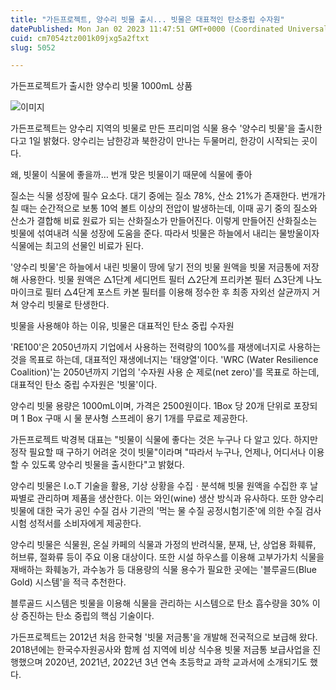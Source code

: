 ```yaml
---
title: "가든프로젝트, 양수리 빗물 출시... 빗물은 대표적인 탄소중립 수자원"
datePublished: Mon Jan 02 2023 11:47:51 GMT+0000 (Coordinated Universal Time)
cuid: cm7054ztz001k09jxg5a2ftxt
slug: 5052

---
```



가든프로젝트가 출시한 양수리 빗물 1000mL 상품

![이미지](https://cdn.hashnode.com/res/hashnode/image/upload/v1739257716141/61b5df64-fa00-4720-9126-83a623587472.jpeg)

가든프로젝트는 양수리 지역의 빗물로 만든 프리미엄 식물 용수 '양수리 빗물'을 출시한다고 1일 밝혔다. 양수리는 남한강과 북한강이 만나는 두물머리, 한강이 시작되는 곳이다.

왜, 빗물이 식물에 좋을까… 번개 맞은 빗물이기 때문에 식물에 좋아

질소는 식물 성장에 필수 요소다. 대기 중에는 질소 78%, 산소 21%가 존재한다. 번개가 칠 때는 순간적으로 보통 10억 볼트 이상의 전압이 발생하는데, 이때 공기 중의 질소와 산소가 결합해 비료 원료가 되는 산화질소가 만들어진다. 이렇게 만들어진 산화질소는 빗물에 섞여내려 식물 성장에 도움을 준다. 따라서 빗물은 하늘에서 내리는 물방울이자 식물에는 최고의 선물인 비료가 된다.

'양수리 빗물'은 하늘에서 내린 빗물이 땅에 닿기 전의 빗물 원액을 빗물 저금통에 저장해 사용한다. 빗물 원액은 △1단계 세디먼트 필터 △2단계 프리카본 필터 △3단계 나노 마이크로 필터 △4단계 포스트 카본 필터를 이용해 정수한 후 최종 자외선 살균까지 거쳐 양수리 빗물로 탄생한다.

빗물을 사용해야 하는 이유, 빗물은 대표적인 탄소 중립 수자원

'RE100'은 2050년까지 기업에서 사용하는 전력량의 100%를 재생에너지로 사용하는 것을 목표로 하는데, 대표적인 재생에너지는 '태양열'이다. 'WRC (Water Resilience Coalition)'는 2050년까지 기업의 '수자원 사용 순 제로(net zero)'를 목표로 하는데, 대표적인 탄소 중립 수자원은 '빗물'이다.

양수리 빗물 용량은 1000mL이며, 가격은 2500원이다. 1Box 당 20개 단위로 포장되며 1 Box 구매 시 물 분사형 스프레이 용기 1개를 무료로 제공한다.

가든프로젝트 박경복 대표는 "빗물이 식물에 좋다는 것은 누구나 다 알고 있다. 하지만 정작 필요할 때 구하기 어려운 것이 빗물"이라며 "따라서 누구나, 언제나, 어디서나 이용할 수 있도록 양수리 빗물을 출시한다"고 밝혔다.

양수리 빗물은 I.o.T 기술을 활용, 기상 상황을 수집ㆍ분석해 빗물 원액을 수집한 후 날짜별로 관리하며 제품을 생산한다. 이는 와인(wine) 생산 방식과 유사하다. 또한 양수리 빗물에 대한 국가 공인 수질 검사 기관의 '먹는 물 수질 공정시험기준'에 의한 수질 검사 시험 성적서를 소비자에게 제공한다.

양수리 빗물은 식물원, 온실 카페의 식물과 가정의 반려식물, 분재, 난, 상업용 화훼류, 허브류, 절화류 등이 주요 이용 대상이다. 또한 시설 하우스를 이용해 고부가가치 식물을 재배하는 화훼농가, 과수농가 등 대용량의 식물 용수가 필요한 곳에는 '블루골드(Blue Gold) 시스템'을 적극 추천한다.

블루골드 시스템은 빗물을 이용해 식물을 관리하는 시스템으로 탄소 흡수량을 30% 이상 증진하는 탄소 중립의 핵심 기술이다.

가든프로젝트는 2012년 처음 한국형 '빗물 저금통'을 개발해 전국적으로 보급해 왔다. 2018년에는 한국수자원공사와 함께 섬 지역에 비상 식수용 빗물 저금통 보급사업을 진행했으며 2020년, 2021년, 2022년 3년 연속 초등학교 과학 교과서에 소개되기도 했다.